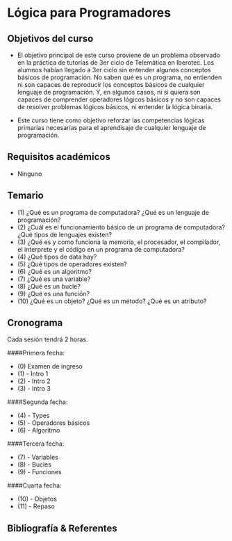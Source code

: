 Lógica para Programadores
=========================

Objetivos del curso
---

- El objetivo principal de este curso proviene de un problema
observado en la práctica de tutorías de 3er ciclo de Telemática en Iberotec.
Los alumnos habían llegado a 3er ciclo
sin entender algunos conceptos básicos de programación.
No saben qué es un programa, no entienden ni son capaces de reproducir
los conceptos básicos de cualquier lenguaje de programación. Y, en algunos casos,
ni si quiera son capaces de comprender operadores lógicos básicos
y no son capaces de resolver problemas lógicos básicos, ni entender la lógica
binaria.

- Este curso tiene como objetivo reforzar las competencias lógicas primarias necesarias
para el aprendisaje de cualquier lenguaje de programación.


Requisitos académicos
---

- Ninguno


Temario
---

- (1) ¿Qué es un programa de computadora? ¿Qué es un lenguaje de programación?
- (2) ¿Cuál es el funcionamiento básico de un programa de computadora?¿Qué tipos de lenguajes existen?
- (3) ¿Qué es y como funciona la memoria, el procesador, el compilador, el interprete y el código en un programa de computadora?
- (4) ¿Qué tipos de data hay?
- (5) ¿Qué tipos de operadores existen?
- (6) ¿Qué es un algoritmo?
- (7) ¿Qué es una variable?
- (8) ¿Qué es un bucle?
- (9) ¿Qué es una función?
- (10) ¿Qué es un objeto? ¿Qué es un método? ¿Qué es un atributo?



Cronograma
---

Cada sesión tendrá 2 horas.

####Primera fecha:

- (0) Examen de ingreso
- (1) - Intro 1
- (2) - Intro 2
- (3) - Intro 3

####Segunda fecha:
- (4) - Types
- (5) - Operadores básicos
- (6) - Algoritmo

####Tercera fecha:
- (7) - Variables
- (8) - Bucles
- (9) - Funciones

####Cuarta fecha:
- (10) - Objetos
- (11) - Repaso




Bibliografía & Referentes
---



